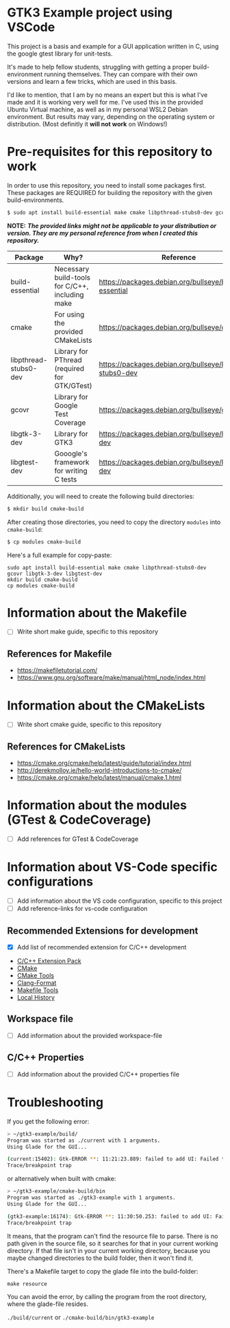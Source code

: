 # GTK3 Example project using VSCode

This project is a basis and example for a GUI application written in C, using the google gtest library for unit-tests.

It's made to help fellow students, struggling with getting a proper build-environment running themselves. 
They can compare with their own versions and learn a few tricks, which are used in this basis.

I'd like to mention, that I am by no means an expert but this is what I've made and it is working very well for me.
I've used this in the provided Ubuntu Virtual machine, as well as in my personal WSL2 Debian environment.
But results may vary, depending on the operating system or distribution.
(Most definitly it **will not work** on Windows!)

# Pre-requisites for this repository to work

In order to use this repository, you need to install some packages first.
These packages are REQUIRED for building the repository with the given build-environments.

```sh
$ sudo apt install build-essential make cmake libpthread-stubs0-dev gcovr libgtk-3-dev libgtest-dev
```

**NOTE:** ___The provided links might not be applicable to your distribution or version. They are my personal reference from when I created this repository.___

| Package               | Why?                                            | Reference                                                  |
|-----------------------|-------------------------------------------------|------------------------------------------------------------|
| build-essential       | Necessary build-tools for C/C++, including make | https://packages.debian.org/bullseye/build-essential       |
| cmake                 | For using the provided CMakeLists               | https://packages.debian.org/bullseye/cmake                 |
| libpthread-stubs0-dev | Library for PThread (required for GTK/GTest)    | https://packages.debian.org/bullseye/libpthread-stubs0-dev |
| gcovr                 | Library for Google Test Coverage                | https://packages.debian.org/bullseye/gcovr                 |
| libgtk-3-dev          | Library for GTK3                                | https://packages.debian.org/bullseye/libgtk-3-dev          |
| libgtest-dev          | Gooogle's framework for writing C tests         | https://packages.debian.org/bullseye/libgtest-dev          |

Additionally, you will need to create the following build directories:

```sh
$ mkdir build cmake-build
```

After creating those directories, you need to copy the directory `modules` into `cmake-build`:

```sh
$ cp modules cmake-build
```

Here's a full example for copy-paste:

```
sudo apt install build-essential make cmake libpthread-stubs0-dev gcovr libgtk-3-dev libgtest-dev
mkdir build cmake-build
cp modules cmake-build
```

# Information about the Makefile

- [ ] Write short make guide, specific to this repository

## References for Makefile

- https://makefiletutorial.com/
- https://www.gnu.org/software/make/manual/html_node/index.html

# Information about the CMakeLists

- [ ] Write short cmake guide, specific to this repository

## References for CMakeLists

- https://cmake.org/cmake/help/latest/guide/tutorial/index.html
- http://derekmolloy.ie/hello-world-introductions-to-cmake/
- https://cmake.org/cmake/help/latest/manual/cmake.1.html

# Information about the modules (GTest & CodeCoverage)

- [ ] Add references for GTest & CodeCoverage 

# Information about VS-Code specific configurations

- [ ] Add information about the VS code configuration, specific to this project
- [ ] Add reference-links for vs-code configuration

## Recommended Extensions for development

- [x] Add list of recommended extension for C/C++ development

- [C/C++ Extension Pack](https://marketplace.visualstudio.com/items?itemName=ms-vscode.cpptools-extension-pack)
- [CMake](https://marketplace.visualstudio.com/items?itemName=twxs.cmake)
- [CMake Tools](https://marketplace.visualstudio.com/items?itemName=ms-vscode.cmake-tools)
- [Clang-Format](https://marketplace.visualstudio.com/items?itemName=xaver.clang-format)
- [Makefile Tools](https://marketplace.visualstudio.com/items?itemName=ms-vscode.makefile-tools)
- [Local History](https://marketplace.visualstudio.com/items?itemName=xyz.local-history)

## Workspace file

- [ ] Add information about the provided workspace-file

## C/C++ Properties

- [ ] Add information about the provided C/C++ properties file

# Troubleshooting

If you get the following error:

```bash
> ~/gtk3-example/build/
Program was started as ./current with 1 arguments.
Using Glade for the GUI...

(current:15402): Gtk-ERROR **: 11:21:23.889: failed to add UI: Failed to open file “glade-example.glade”: No such file or directory
Trace/breakpoint trap
```

or alternatively when built with cmake:

```bash
> ~/gtk3-example/cmake-build/bin
Program was started as ./gtk3-example with 1 arguments.
Using Glade for the GUI...

(gtk3-example:16174): Gtk-ERROR **: 11:30:50.253: failed to add UI: Failed to open file “glade-example.glade”: No such file or directory
Trace/breakpoint trap
```

It means, that the program can't find the resource file to parse. There is no path given in the source file, so it searches for that in your current working directory.
If that file isn't in your current working directory, because you maybe changed directories to the build folder, then it won't find it.

There's a Makefile target to copy the glade file into the build-folder:

`make resource`

You can avoid the error, by calling the program from the root directory, where the glade-file resides.

`./build/current`
or
`./cmake-build/bin/gtk3-example`